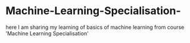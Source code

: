 # Machine-Learning-Specialisation-
here I am sharing my learning of basics of machine learning from course 'Machine Learning Specialisation' 
